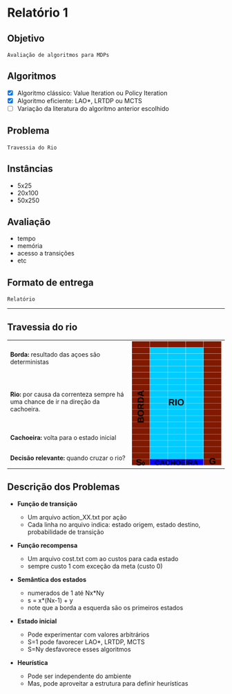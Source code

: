 # Relatório 1

## Objetivo

    Avaliação de algoritmos para MDPs

## Algoritmos

- [x] Algoritmo clássico: Value Iteration ou Policy Iteration
- [x] Algoritmo eficiente: LAO*, LRTDP ou MCTS
- [ ] Variação da literatura do algoritmo anterior escolhido

## Problema

    Travessia do Rio

## Instâncias

- 5x25
- 20x100
- 50x250

## Avaliação

- tempo
- memória
- acesso a transições
- etc

## Formato de entrega

    Relatório

<hr>

## Travessia do rio

<table border="0">
 <tr>
    <td><b>Borda: </b>resultado das açoes são deterministas</td>
    <td rowspan="4"><img src="images/rep1_river.jpg"</td>
 </tr>
 <tr>
    <td><b>Rio: </b>por causa da correnteza sempre há uma chance de ir na direção da cachoeira.</td>
 </tr>
  <tr>
    <td><b>Cachoeira:</b> volta para o estado inicial</td>
 </tr>
 <tr>
    <td><b>Decisão relevante: </b>quando cruzar o rio?</td>
 </tr>
</table>

## Descrição dos Problemas

- **Função de transição**
  - Um arquivo action_XX.txt por ação
  - Cada linha no arquivo indica: estado origem, estado destino, probabilidade de transição

- **Função recompensa**
  - Um arquivo cost.txt com ao custos para cada estado
  - sempre custo 1 com exceção da meta (custo 0)

- **Semântica dos estados**
  - numerados de 1 até Nx*Ny
  - s = x*(Nx-1) + y
  - note que a borda a esquerda são os primeiros estados

- **Estado inicial**
  - Pode experimentar com valores arbitrários
  - S=1 pode favorecer LAO*, LRTDP, MCTS
  - S=Ny desfavorece esses algoritmos

- **Heurística**
  - Pode ser independente do ambiente
  - Mas, pode aproveitar a estrutura para definir heurísticas
